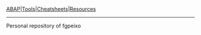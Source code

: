 
[ABAP](ABAP.md)|[Tools](tools.md)|[Cheatsheets](cheatsheets.md)|[Resources](resources.md)

---

Personal repository of fgpeixo
